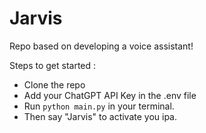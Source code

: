 # Jarvis
Repo based on developing a voice assistant!

Steps to get started : 
- Clone the repo
- Add your ChatGPT API Key in the .env file 
- Run ```python main.py``` in your terminal.
- Then say "Jarvis" to activate you ipa.
